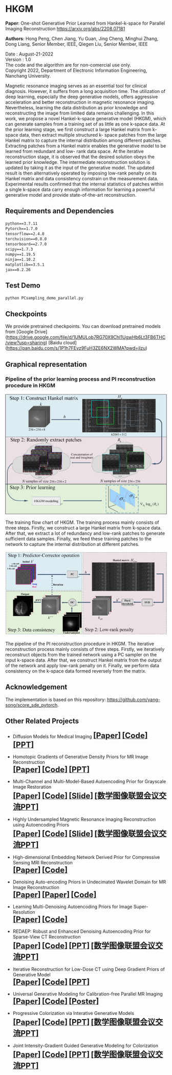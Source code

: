 # HKGM
**Paper**: One-shot Generative Prior Learned from Hankel-k-space for Parallel Imaging Reconstruction https://arxiv.org/abs/2208.07181

**Authors**: Hong Peng, Chen Jiang, Yu Guan, Jing Cheng, Minghui Zhang, Dong Liang, Senior Member, IEEE, Qiegen Liu, Senior Member, IEEE

Date : August-21-2022  
Version : 1.0  
The code and the algorithm are for non-comercial use only.  
Copyright 2022, Department of Electronic Information Engineering, Nanchang University. 

Magnetic resonance imaging serves as an essential tool for clinical diagnosis. However, it suffers from a long acquisition time. The utilization of deep learning, especially the deep generative models, offers aggressive acceleration and better reconstruction in magnetic resonance imaging. Nevertheless, learning the data distribution as prior knowledge and reconstructing the image from limited data remains challenging. In this work, we propose a novel Hankel-k-space generative model (HKGM), which can generate samples from a training set of as little as one k-space data. At the prior learning stage, we first construct a large Hankel matrix from k-space data, then extract multiple structured k- space patches from the large Hankel matrix to capture the internal distribution among different patches. Extracting patches from a Hankel matrix enables the generative model to be learned from redundant and low- rank data space. At the iterative reconstruction stage, it is observed that the desired solution obeys the learned prior knowledge. The intermediate reconstruction solution is updated by taking it as the input of the generative model. The updated result is then alternatively operated by imposing low-rank penalty on its Hankel matrix and data consistency constrain on the measurement data. Experimental results confirmed that the internal statistics of patches within a single k-space data carry enough information for learning a powerful generative model and provide state-of-the-art reconstruction.

## Requirements and Dependencies
    python==3.7.11
    Pytorch==1.7.0
    tensorflow==2.4.0
    torchvision==0.8.0
    tensorboard==2.7.0
    scipy==1.7.3
    numpy==1.19.5
    ninja==1.10.2
    matplotlib==3.5.1
    jax==0.2.26
    
## Test Demo
```bash
python PCsampling_demo_parallel.py
```

## Checkpoints
We provide pretrained checkpoints. You can download pretrained models from [Google Drive] (https://drive.google.com/file/d/1UMULob7RG70X9ChI1UgwHb6Lt3FB6THC/view?usp=sharing) [Baidu cloud] (https://pan.baidu.com/s/1P1h7FEvz9FuH3ZE6NX2WMA?pwd=jlzu)

## Graphical representation
### Pipeline of the prior learning process and PI reconstruction procedure in HKGM
<div align="center"><img src="https://github.com/yqx7150/HKGM/blob/main/figure1.png" >  </div>

The training flow chart of HKGM. The training process mainly consists of three steps. Firstly, we construct a large Hankel matrix from k-space data. After that, we extract a lot of redundancy and low-rank patches to generate sufficient data samples. Finally, we feed these training patches to the network to capture the internal distribution at different patches.


<div align="center"><img src="https://github.com/yqx7150/HKGM/blob/main/figure2.png" >  </div>

The pipeline of the PI reconstruction procedure in HKGM. The iterative reconstruction process mainly consists of three steps. Firstly, we iteratively reconstruct objects from the trained network using a PC sampler on the input k-space data. After that, we construct Hankel matrix from the output of the network and apply low-rank penalty on it. Finally, we perform data consistency on the k-space data formed reversely from the matrix.

## Acknowledgement
The implementation is based on this repository: https://github.com/yang-song/score_sde_pytorch.

## Other Related Projects
  * Diffusion Models for Medical Imaging
[<font size=5>**[Paper]**</font>](https://github.com/yqx7150/Diffusion-Models-for-Medical-Imaging)   [<font size=5>**[Code]**</font>](https://github.com/yqx7150/Diffusion-Models-for-Medical-Imaging)   [<font size=5>**[PPT]**</font>](https://github.com/yqx7150/HKGM/tree/main/PPT)  
  * Homotopic Gradients of Generative Density Priors for MR Image Reconstruction  
[<font size=5>**[Paper]**</font>](https://ieeexplore.ieee.org/abstract/document/9435335)   [<font size=5>**[Code]**</font>](https://github.com/yqx7150/HGGDP)   [<font size=5>**[PPT]**</font>](https://github.com/yqx7150/HGGDP/tree/master/Slide)
  * Multi-Channel and Multi-Model-Based Autoencoding Prior for Grayscale Image Restoration  
[<font size=5>**[Paper]**</font>](https://ieeexplore.ieee.org/stamp/stamp.jsp?tp=&arnumber=8782831)  [<font size=5>**[Code]**</font>](https://github.com/yqx7150/MEDAEP)   [<font size=5>**[Slide]**</font>](https://github.com/yqx7150/EDAEPRec/tree/master/Slide)  [<font size=5>**[数学图像联盟会议交流PPT]**</font>](https://github.com/yqx7150/EDAEPRec/tree/master/Slide)

  * Highly Undersampled Magnetic Resonance Imaging Reconstruction using Autoencoding Priors  
[<font size=5>**[Paper]**</font>](https://cardiacmr.hms.harvard.edu/files/cardiacmr/files/liu2019.pdf)  [<font size=5>**[Code]**</font>](https://github.com/yqx7150/EDAEPRec)   [<font size=5>**[Slide]**</font>](https://github.com/yqx7150/EDAEPRec/tree/master/Slide) [<font size=5>**[数学图像联盟会议交流PPT]**</font>](https://github.com/yqx7150/EDAEPRec/tree/master/Slide)

  * High-dimensional Embedding Network Derived Prior for Compressive Sensing MRI Reconstruction  
 [<font size=5>**[Paper]**</font>](https://www.sciencedirect.com/science/article/abs/pii/S1361841520300815?via%3Dihub)   [<font size=5>**[Code]**</font>](https://github.com/yqx7150/EDMSPRec)
 
  * Denoising Auto-encoding Priors in Undecimated Wavelet Domain for MR Image Reconstruction  
[<font size=5>**[Paper]**</font>](https://www.sciencedirect.com/science/article/pii/S0925231221000990) [<font size=5>**[Paper]**</font>](https://arxiv.org/ftp/arxiv/papers/1909/1909.01108.pdf)  [<font size=5>**[Code]**</font>](https://github.com/yqx7150/WDAEPRec)
  
  * Learning Multi-Denoising Autoencoding Priors for Image Super-Resolution  
[<font size=5>**[Paper]**</font>](https://www.sciencedirect.com/science/article/pii/S1047320318302700)   [<font size=5>**[Code]**</font>](https://github.com/yqx7150/MDAEP-SR)

  * REDAEP: Robust and Enhanced Denoising Autoencoding Prior for Sparse-View CT Reconstruction  
[<font size=5>**[Paper]**</font>](https://ieeexplore.ieee.org/document/9076295)   [<font size=5>**[Code]**</font>](https://github.com/yqx7150/REDAEP)   [<font size=5>**[PPT]**</font>](https://github.com/yqx7150/HGGDP/tree/master/Slide)  [<font size=5>**[数学图像联盟会议交流PPT]**</font>](https://github.com/yqx7150/EDAEPRec/tree/master/Slide)

  * Iterative Reconstruction for Low-Dose CT using Deep Gradient Priors of Generative Model  
[<font size=5>**[Paper]**</font>](https://ieeexplore.ieee.org/abstract/document/9703672)   [<font size=5>**[Code]**</font>](https://github.com/yqx7150/EASEL)   [<font size=5>**[PPT]**</font>](https://github.com/yqx7150/HGGDP/tree/master/Slide)

  * Universal Generative Modeling for Calibration-free Parallel MR Imaging  
[<font size=5>**[Paper]**</font>](https://biomedicalimaging.org/2022/)   [<font size=5>**[Code]**</font>](https://github.com/yqx7150/UGM-PI)   [<font size=5>**[Poster]**</font>](https://github.com/yqx7150/UGM-PI/blob/main/paper%20%23160-Poster.pdf)

* Progressive Colorization via Interative Generative Models  
[<font size=5>**[Paper]**</font>](https://ieeexplore.ieee.org/document/9258392)   [<font size=5>**[Code]**</font>](https://github.com/yqx7150/iGM)   [<font size=5>**[PPT]**</font>](https://github.com/yqx7150/HGGDP/tree/master/Slide)  [<font size=5>**[数学图像联盟会议交流PPT]**</font>](https://github.com/yqx7150/EDAEPRec/tree/master/Slide)

* Joint Intensity-Gradient Guided Generative Modeling for Colorization
[<font size=5>**[Paper]**</font>](https://arxiv.org/abs/2012.14130)   [<font size=5>**[Code]**</font>](https://github.com/yqx7150/JGM)   [<font size=5>**[PPT]**</font>](https://github.com/yqx7150/HGGDP/tree/master/Slide)  [<font size=5>**[数学图像联盟会议交流PPT]**</font>](https://github.com/yqx7150/EDAEPRec/tree/master/Slide)



